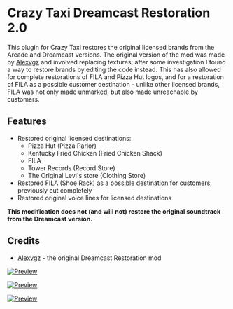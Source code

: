 # Crazy Taxi Dreamcast Restoration 2.0

This plugin for Crazy Taxi restores the original licensed brands from the Arcade and Dreamcast versions.
The original version of the mod was made by [Alexvgz](https://www.youtube.com/channel/UCqDbjGuaY4awoKs8J-6DBUA)
and involved replacing textures; after some investigation I found a way to restore brands by editing the code instead.
This has also allowed for complete restorations of FILA and Pizza Hut logos, and for a restoration of FILA
as a possible customer destination - unlike other licensed brands, FILA was not only made unmarked,
but also made unreachable by customers.

## Features
* Restored original licensed destinations:
  * Pizza Hut (Pizza Parlor)
  * Kentucky Fried Chicken (Fried Chicken Shack)
  * FILA
  * Tower Records (Record Store)
  * The Original Levi's store (Clothing Store)
* Restored FILA (Shoe Rack) as a possible destination for customers, previously cut completely
* Restored original voice lines for licensed destinations

**This modification does not (and will not) restore the original soundtrack from the Dreamcast version.**

## Credits
* [Alexvgz](https://www.youtube.com/channel/UCqDbjGuaY4awoKs8J-6DBUA) - the original Dreamcast Restoration mod

[![Preview](https://i.imgur.com/D8oQHkcl.jpg)](https://i.imgur.com/D8oQHkc.jpg "Preview")

[![Preview](https://i.imgur.com/1j3BgjCl.jpg)](https://i.imgur.com/1j3BgjC.jpg "Preview")

[![Preview](https://i.imgur.com/YPt9wLwl.jpg)](https://i.imgur.com/YPt9wLw.jpg "Preview")
